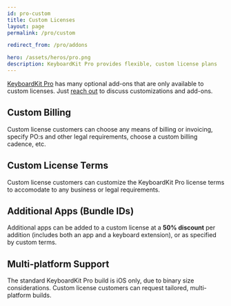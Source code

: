 ```yaml
---
id: pro-custom
title: Custom Licenses
layout: page
permalink: /pro/custom

redirect_from: /pro/addons

hero: /assets/heros/pro.png
description: KeyboardKit Pro provides flexible, custom license plans
---
```


[KeyboardKit Pro](/pro) has many optional add-ons that are only available to custom licenses. Just [reach out](mailto:{{site.email}}?subject=KeyboardKit%20Pro%20Custom%20License) to discuss customizations and add-ons.


## Custom Billing

Custom license customers can choose any means of billing or invoicing, specify PO:s and other legal requirements, choose a custom billing cadence, etc.


## Custom License Terms

Custom license customers can customize the KeyboardKit Pro license terms to accomodate to any business or legal requirements.


## Additional Apps (Bundle IDs)

Additional apps can be added to a custom license at a **50% discount** per addition (includes both an app and a keyboard extension), or as specified by custom terms.


## Multi-platform Support

The standard KeyboardKit Pro build is iOS only, due to binary size considerations. Custom license customers can request tailored, multi-platform builds.